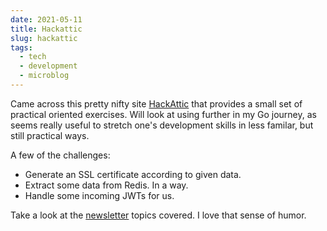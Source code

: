 ```yaml
---
date: 2021-05-11
title: Hackattic
slug: hackattic
tags:
  - tech
  - development
  - microblog
---
```


Came across this pretty nifty site [HackAttic](https://bit.ly/33AL4j8) that provides a small set of practical oriented exercises.
Will look at using further in my Go journey, as seems really useful to stretch one's development skills in less familar, but still practical ways.

A few of the challenges:

- Generate an SSL certificate according to given data.
- Extract some data from Redis. In a way.
- Handle some incoming JWTs for us.

Take a look at the [newsletter](https://bit.ly/3uGYuWz) topics covered.
I love that sense of humor.
